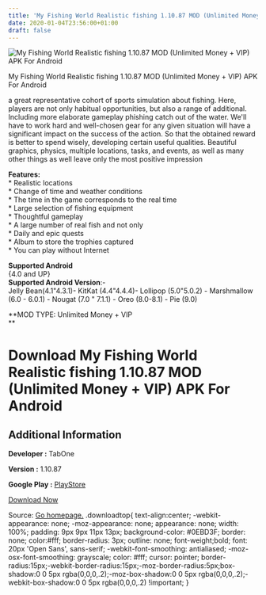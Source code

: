 ```yaml
---
title: 'My Fishing World Realistic fishing 1.10.87 MOD (Unlimited Money + VIP) APK For Android'
date: 2020-01-04T23:56:00+01:00
draft: false
---
```


![My Fishing World Realistic fishing 1.10.87 MOD (Unlimited Money + VIP) APK For Android](https://i2.wp.com/apkhome.net/wp-content/uploads/2020/01/My-Fishing-World-Realistic-fishing-1.10.87-MOD-Unlimited-Money-VIP.png "My Fishing World Realistic fishing 1.10.87 MOD (Unlimited Money + VIP) APK For Android")

  

My Fishing World Realistic fishing 1.10.87 MOD (Unlimited Money + VIP) APK For Android

a great representative cohort of sports simulation about fishing. Here, players are not only habitual opportunities, but also a range of additional. Including more elaborate gameplay phishing catch out of the water. We'll have to work hard and well-chosen gear for any given situation will have a significant impact on the success of the action. So that the obtained reward is better to spend wisely, developing certain useful qualities. Beautiful graphics, physics, multiple locations, tasks, and events, as well as many other things as well leave only the most positive impression

**Features:**  
\* Realistic locations  
\* Change of time and weather conditions  
\* The time in the game corresponds to the real time  
\* Large selection of fishing equipment  
\* Thoughtful gameplay  
\* A large number of real fish and not only  
\* Daily and epic quests  
\* Album to store the trophies captured  
\* You can play without Internet

**Supported Android**  
{4.0 and UP}  
**Supported Android Version**:-  
Jelly Bean(4.1"4.3.1)- KitKat (4.4"4.4.4)- Lollipop (5.0"5.0.2) - Marshmallow (6.0 - 6.0.1) - Nougat (7.0 " 7.1.1) - Oreo (8.0-8.1) - Pie (9.0)

**MOD TYPE: Unlimited Money + VIP  
**

Download My Fishing World Realistic fishing 1.10.87 MOD (Unlimited Money + VIP) APK For Android
===============================================================================================

Additional Information
----------------------

**Developer :** TabOne

**Version :** 1.10.87

**Google Play :** [PlayStore](https://play.google.com/store/apps/details?id=com.TabOne.MyFishingWorld)

  

[Download Now](https://store4app.co/post/my-fishing-world-realistic-fishing-1-10-87-mod-unlimited-money-vip-apk-for-android_1578162010)

  
Source: [Go homepage.](https://store4app.co/post/my-fishing-world-realistic-fishing-1-10-87-mod-unlimited-money-vip-apk-for-android_1578162010) .downloadtop{ text-align:center; -webkit-appearance: none; -moz-appearance: none; appearance: none; width: 100%; padding: 9px 9px 11px 13px; background-color: #0EBD3F; border: none; color:#fff; border-radius: 3px; outline: none; font-weight;bold; font: 20px 'Open Sans', sans-serif; -webkit-font-smoothing: antialiased; -moz-osx-font-smoothing: grayscale; color: #fff; cursor: pointer; border-radius:15px;-webkit-border-radius:15px;-moz-border-radius:5px;box-shadow:0 0 5px rgba(0,0,0,.2);-moz-box-shadow:0 0 5px rgba(0,0,0,.2);-webkit-box-shadow:0 0 5px rgba(0,0,0,.2) !important; }